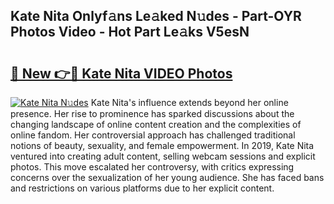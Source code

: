 ## Kate Nita Onlyf𝚊ns Le𝚊ked N𝚞des - Part-OYR Photos Video - Hot Part Le𝚊ks V5esN

# <h2><a href="http://ac38739.deff.icu/?id=Kate+Nita">🔗 New 👉🔴 Kate Nita VIDEO Photos</a></h2>

[![Kate Nita N𝚞des](https://i.imgur.com/rIISA9y.gif)](http://ac38739.deff.icu/?id=Kate+Nita)
Kate Nita's influence extends beyond her online presence. Her rise to prominence has sparked discussions about the changing landscape of online content creation and the complexities of online fandom. Her controversial approach has challenged traditional notions of beauty, sexuality, and female empowerment. In 2019, Kate Nita ventured into creating adult content, selling webcam sessions and explicit photos. This move escalated her controversy, with critics expressing concerns over the sexualization of her young audience. She has faced bans and restrictions on various platforms due to her explicit content.
